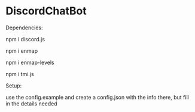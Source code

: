 # DiscordChatBot

Dependencies:

npm i discord.js

npm i enmap

npm i enmap-levels

npm i tmi.js



Setup:

use the config.example and create a config.json with the info there, but fill in the details needed
